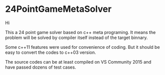 # 24PointGameMetaSolver
Hi

  This a 24 point game solver based on c++ meta programing. It means the problem will be solved by compiler itself instead of the target binnary.
  
  Some c++11 features were used for convenience of coding. But it should be easy to convert the codes to c++03 version.
  
  The source codes can be at least compiled on VS Community 2015 and have passed dozens of test cases.
  
